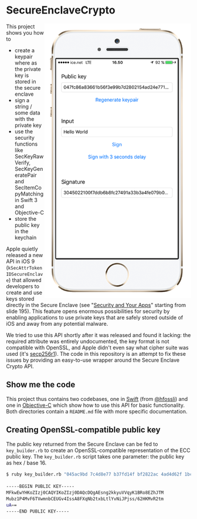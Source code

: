 SecureEnclaveCrypto
===================

<img align="right" alt="" src="SecureEnclaveSwift/SecureEnclaveDemo/screenshot.png" width="400px" />

This project shows you how to
- create a keypair where as the private key is stored in the secure enclave
- sign a string / some data with the private key
- use the security functions like SecKeyRawVerify, SecKeyGeneratePair and SecItemCopyMatching in Swift 3 and Objective-C
- store the public key in the keychain

Apple quietly released a new API in iOS 9 (`kSecAttrTokenIDSecureEnclave`) that allowed developers to create and use keys stored directly in the Secure Enclave (see "[Security and Your Apps](https://developer.apple.com/videos/play/wwdc2015/706/)" starting from slide 195). This feature opens enormous possibilities for security by enabling applications to use private keys that are safely stored outside of iOS and away from any potential malware.

We tried to use this API shortly after it was released and found it lacking: the required attribute was entirely undocumented, the key format is not compatible with OpenSSL, and Apple didn't even say what cipher suite was used (it's [secp256r1](https://www.ietf.org/rfc/rfc5480.txt)). The code in this repository is an attempt to fix these issues by providing an easy-to-use wrapper around the Secure Enclave Crypto API.

## Show me the code

This project thus contains two codebases, one in [Swift](SecureEnclaveSwift) (from [@hfossli](https://github.com/hfossli)) and one in [Objective-C](SecureEnclaveObjective-C) which show how to use this API for basic functionality. Both directories contain a `README.md` file with more specific documentation.



## Creating OpenSSL-compatible public key
The public key returned from the Secure Enclave can be fed to `key_builder.rb` to create an OpenSSL-compatible representation of the ECC public key. The `key_builder.rb` script takes one parameter: the public key as hex / base 16.

```bash
$ ruby key_builder.rb "045ac9bd 7c4d8e77 b37fd14f bf2822ac 4ad4d62f 1bce4019 60bdbdc7 1102da0c 78603266 7dd0fe8b 2a847135 1d1d0e01 a2cd019e ab9c4b7c 9a3fed15 1f20bcc2 9a"

-----BEGIN PUBLIC KEY-----
MFkwEwYHKoZIzj0CAQYIKoZIzj0DAQcDQgAEsng2kkyuVVqyK1BRo8EZhJTM
Mubz1P4MvF6TVwmnbCEUGv4IssA8FXqNb2txbLtlYvNiJPjss/62HKMvR2tm
uA==
-----END PUBLIC KEY-----
```
